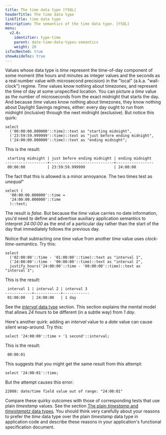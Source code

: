 ```yaml
---
title: The time data type [YSQL]
headerTitle: The time data type
linkTitle: time data type
description: The semantics of the time data type. [YSQL]
menu:
  v2.6:
    identifier: type-time
    parent: date-time-data-types-semantics
    weight: 20
isTocNested: true
showAsideToc: true
---
```


Values whose data type is _time_ represent the time-of-day component of some moment (the hours and minutes as integer values and the seconds as a real number value with microsecond precision) in the "local" (a.k.a. "wall-clock") regime. _Time_ values know nothing about timezones, and represent the time of day at some unspecified location. You can picture a _time_ value as the number of microseconds from the exact midnight that starts the day. And because _time_ values know nothing about timezones, they know nothing about Daylight Savings regimes, either: every day ought to run from midnight (inclusive) through the next midnight (exclusive). But notice this quirk:

```plpgsql
select
  ('00:00:00.000000'::time)::text as "starting midnight",
  ('23:59:59.999999'::time)::text as "just before ending midnight",
  ('24:00:00.000000'::time)::text as "ending midnight";
```

This is the result:

```output
 starting midnight | just before ending midnight | ending midnight 
-------------------+-----------------------------+-----------------
 00:00:00          | 23:59:59.999999             | 24:00:00
```

The fact that this is allowed is a minor annoyance. The two times test as _unequal_"

```plpgsql
select (
  '00:00:00.000000'::time = 
  '24:00:00.000000'::time
  )::text;
```

The result is _false_. But because the _time_ value carries no date information, you'd need to define and advertise auxiliary application semantics to interpret _24:00:00_ as the end of a particular day rather than the start of the day that immediately follows the previous day.

Notice that subtracting one _time_ value from another _time_ value uses _clock-time-semantics_. Try this:

```plpgsql
select
  ('02:00:00'::time - '01:00:00'::time)::text as "interval 1",
  ('24:00:00'::time - '00:00:00'::time)::text as "interval 2",
  justify_hours('24:00:00'::time - '00:00:00'::time)::text as "interval 3";
```

This is the result:

```output
 interval 1 | interval 2 | interval 3 
------------+------------+------------
 01:00:00   | 24:00:00   | 1 day
```

See the [_interval_ data type](../type-interval/) section. This section explains the mental model that allows _24 hours_ to be different (in a subtle way) from _1 day_.

Here's another quirk: adding an _interval_ value to a _date_ value can cause silent wrap-around. Try this:

```plpgsql
select '24:00:00'::time + '1 second'::interval;
```

This is the result:

```output
 00:00:01
```

This suggests that you might get the same result from this attempt:

```plpgsql
select '24:00:01'::time;
```

But the attempt causes this error:

```output
22008: date/time field value out of range: "24:00:01"
```

Compare these quirky outcomes with those of corresponding tests that use plain _timestamp_ values. See the section [The plain _timestamp_ and _timestamptz_ data types](../type-timestamp/). You should think very carefully about your reasons to prefer the _time_ data type over the plain _timestamp_ data type in application code and describe these reasons in your application's functional specification document.

